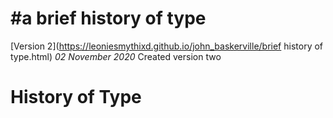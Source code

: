 #a brief history of type
===================
[Version 2](https://leoniesmythixd.github.io/john_baskerville/brief history of type.html)
*02 November 2020*
Created version two












History of Type 
================

